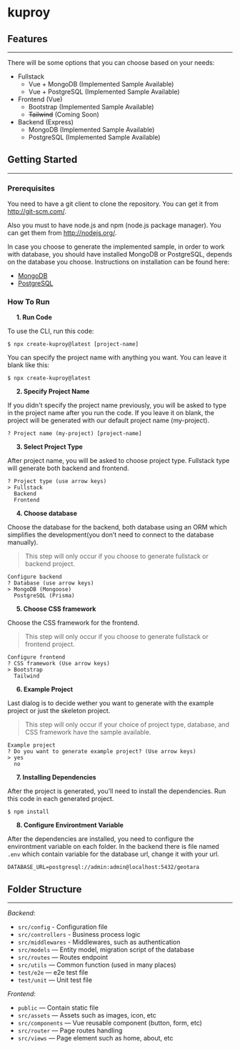 # kuproy
## Features
---
There will be some options that you can choose based on your needs:
* Fullstack
    * Vue + MongoDB (Implemented Sample Available)
    * Vue + PostgreSQL (Implemented Sample Available)
* Frontend (Vue)
    * Bootstrap (Implemented Sample Available)
    * ~~Tailwind~~ (Coming Soon)
* Backend (Express)
    * MongoDB (Implemented Sample Available)
    * PostgreSQL (Implemented Sample Available)

## Getting Started
---
### **Prerequisites**
You need to have a git client to clone the repository. You can get it from http://git-scm.com/.

Also you must to have node.js and npm (node.js package manager). You can get them from http://nodejs.org/.

In case you choose to generate the implemented sample, in order to work with database, you should have installed MongoDB or PostgreSQL, depends on the database you choose. Instructions on installation can be found here: 
* [MongoDB](https://docs.mongodb.com/manual/installation/)
* [PostgreSQL](https://www.postgresql.org/download/)

### **How To Run**
**&nbsp;&nbsp;&nbsp;&nbsp;&nbsp;&nbsp;1. Run Code**

To use the CLI, run this code:
```
$ npx create-kuproy@latest [project-name]
```
You can specify the project name with anything you want. You can leave it blank like this:
```
$ npx create-kuproy@latest
```
**&nbsp;&nbsp;&nbsp;&nbsp;&nbsp;&nbsp;2. Specify Project Name**

If you didn't specify the project name previously, you will be asked to type in the project name after you run the code. If you leave it on blank, the project will be generated with our default project name (my-project).

```
? Project name (my-project) [project-name]
```
**&nbsp;&nbsp;&nbsp;&nbsp;&nbsp;&nbsp;3. Select Project Type**

After project name, you will be asked to choose project type. Fullstack type will generate both backend and frontend.
```
? Project type (use arrow keys)
> Fullstack
  Backend
  Frontend
```
**&nbsp;&nbsp;&nbsp;&nbsp;&nbsp;&nbsp;4. Choose database**

Choose the database for the backend, both database using an ORM which simplifies the development(you don’t need to connect to the database manually). 
> This step will only occur if you choose to generate fullstack or backend project.
```
Configure backend
? Database (use arrow keys)
> MongoDB (Mongoose)
  PostgreSQL (Prisma)
```
**&nbsp;&nbsp;&nbsp;&nbsp;&nbsp;&nbsp;5. Choose CSS framework**

Choose the CSS framework for the frontend.
> This step will only occur if you choose to generate fullstack or frontend project.
```
Configure frontend
? CSS framework (Use arrow keys)
> Bootstrap
  Tailwind
```
**&nbsp;&nbsp;&nbsp;&nbsp;&nbsp;&nbsp;6. Example Project**

Last dialog is to decide wether you want to generate with the example project or just the skeleton project.
> This step will only occur if your choice of project type, database, and CSS framework have the sample available.
```
Example project 
? Do you want to generate example project? (Use arrow keys)
> yes
  no
```
**&nbsp;&nbsp;&nbsp;&nbsp;&nbsp;&nbsp;7. Installing Dependencies**

After the project is generated, you'll need to install the dependencies. Run this code in each generated project.
```
$ npm install 
```
**&nbsp;&nbsp;&nbsp;&nbsp;&nbsp;&nbsp;8. Configure Environtment Variable**

After the dependencies are installed, you need to configure the environtment variable on each folder. In the backend there is file named `.env` which contain variable for the database url, change it with your url.
```
DATABASE_URL=postgresql://admin:admin@localhost:5432/geotara
```
## Folder Structure
---
*Backend*:
* `src/config` - Configuration file
* `src/controllers` - Business process logic
* `src/middlewares` - Middlewares, such as authentication
* `src/models` — Entity model, migration script of the database
* `src/routes` — Routes endpoint
* `src/utils` — Common function (used in many places)
* `test/e2e` — e2e test file
* `test/unit` — Unit test file

*Frontend*:
* `public` — Contain static file
* `src/assets` — Assets such as images, icon, etc
* `src/components` — Vue reusable component (button, form, etc)
* `src/router` — Page routes handling
* `src/views` — Page element such as home, about, etc